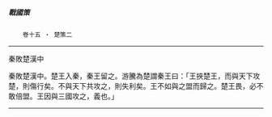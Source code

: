 

##### 戰國策
　　`卷十五 ‧ 楚策二`

* * *

秦敗楚漢中

秦敗楚漢中。楚王入秦，秦王留之。游騰為楚謂秦王曰：「王挾楚王，而與天下攻楚，則傷行矣。不與天下共攻之，則失利矣。王不如與之盟而歸之。楚王畏，必不敢倍盟。王因與三國攻之，義也。」

* * *

